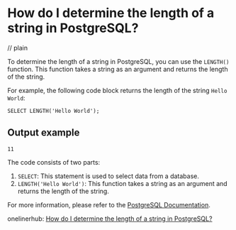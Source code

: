 # How do I determine the length of a string in PostgreSQL?
// plain

To determine the length of a string in PostgreSQL, you can use the `LENGTH()` function. This function takes a string as an argument and returns the length of the string.

For example, the following code block returns the length of the string `Hello World`:

```
SELECT LENGTH('Hello World');
```

## Output example

```
11
```

The code consists of two parts:
1. `SELECT`: This statement is used to select data from a database.
2. `LENGTH('Hello World')`: This function takes a string as an argument and returns the length of the string.

For more information, please refer to the [PostgreSQL Documentation](https://www.postgresql.org/docs/9.3/functions-string.html).

onelinerhub: [How do I determine the length of a string in PostgreSQL?](https://onelinerhub.com/postgresql/how-do-i-determine-the-length-of-a-string-in-postgresql)